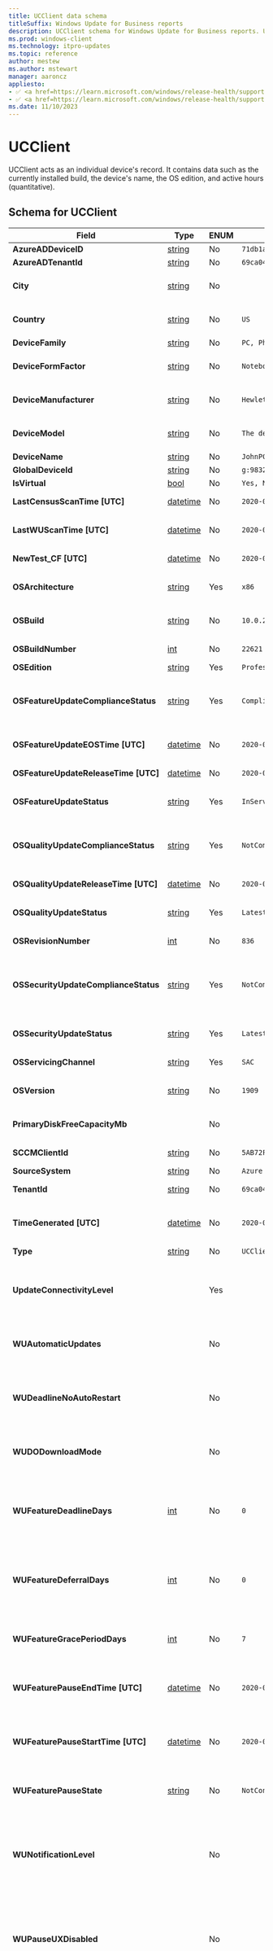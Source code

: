 ```yaml
---
title: UCClient data schema
titleSuffix: Windows Update for Business reports
description: UCClient schema for Windows Update for Business reports. UCClient acts as an individual device's record.
ms.prod: windows-client
ms.technology: itpro-updates
ms.topic: reference
author: mestew
ms.author: mstewart
manager: aaroncz
appliesto: 
- ✅ <a href=https://learn.microsoft.com/windows/release-health/supported-versions-windows-client target=_blank>Windows 11</a>
- ✅ <a href=https://learn.microsoft.com/windows/release-health/supported-versions-windows-client target=_blank>Windows 10</a>
ms.date: 11/10/2023
---
```


# UCClient
<!--37063317, 30141258, 37063041-->
UCClient acts as an individual device's record. It contains data such as the currently installed build, the device's name, the OS edition, and active hours (quantitative).

## Schema for UCClient

| Field |Type | ENUM <!--8506381--> |Example |Description |
|---|---|---|---|---|
| **AzureADDeviceID** | [string](/azure/data-explorer/kusto/query/scalar-data-types/string) | No | `71db1a1a-f1a6-4a25-b88f-79c2f513dae0` | Microsoft Entra Device ID |
| **AzureADTenantId** | [string](/azure/data-explorer/kusto/query/scalar-data-types/string) | No | `69ca04b0-703d-4b3a-9184-c4e3c15d6f5e` | Microsoft Entra tenant ID |
| **City** | [string](/azure/data-explorer/kusto/query/scalar-data-types/string) | No |   | Currently, data isn't gathered to populate this field. Device city, based on IP address. |
| **Country** | [string](/azure/data-explorer/kusto/query/scalar-data-types/string) | No | `US` | The last-reported location of device (country or region), based on IP address. Shown as country code. |
| **DeviceFamily** | [string](/azure/data-explorer/kusto/query/scalar-data-types/string) | No | `PC, Phone` | The device family such as PC, Phone. |
| **DeviceFormFactor** | [string](/azure/data-explorer/kusto/query/scalar-data-types/string) | No | `Notebook, Desktop, Phone.` | Currently, data isn't gathered to populate this field. The device form factor |
| **DeviceManufacturer** | [string](/azure/data-explorer/kusto/query/scalar-data-types/string) | No | `Hewlett-Packard.` | Currently, data isn't gathered to populate this field. The device OEM manufacturer |
| **DeviceModel** | [string](/azure/data-explorer/kusto/query/scalar-data-types/string) | No | `The device's OEM model ` | Currently, data isn't gathered to populate this field. The device OEM model |
| **DeviceName** | [string](/azure/data-explorer/kusto/query/scalar-data-types/string) | No | `JohnPC-Contoso` | Client-provided device name |
| **GlobalDeviceId** | [string](/azure/data-explorer/kusto/query/scalar-data-types/string) | No | `g:9832741921341` | The global device identifier |
| **IsVirtual** | [bool](/azure/data-explorer/kusto/query/scalar-data-types/bool) | No | `Yes, No` | Whether device is a virtual device. |
| **LastCensusScanTime [UTC]** | [datetime](/azure/kusto/query/scalar-data-types/datetime)  | No |  `2020-05-14 09:26:03.478039` | The last time this device performed a successful census scan, if any. |
| **LastWUScanTime [UTC]** | [datetime](/azure/kusto/query/scalar-data-types/datetime)  | No |  `2020-05-14 09:26:03.478039` | The last time this device performed a successful Windows Update scan, if any. |
| **NewTest_CF [UTC]** | [datetime](/azure/kusto/query/scalar-data-types/datetime)  | No |  `2020-05-14 09:26:03.478039` | Currently, data isn't gathered to populate this field. |
| **OSArchitecture** | [string](/azure/data-explorer/kusto/query/scalar-data-types/string) | Yes | `x86` | The architecture of the operating system (not the device) this device is currently on. |
| **OSBuild** | [string](/azure/data-explorer/kusto/query/scalar-data-types/string) | No | `10.0.22621.1702` | The full operating system build installed on this device, such as Major.Minor.Build.Revision |
| **OSBuildNumber** | [int](/azure/kusto/query/scalar-data-types/int) | No | `22621` | The major build number, in int format, the device is using. |
| **OSEdition** | [string](/azure/data-explorer/kusto/query/scalar-data-types/string) | Yes | `Professional` | The Windows edition |
| **OSFeatureUpdateComplianceStatus** | [string](/azure/data-explorer/kusto/query/scalar-data-types/string) | Yes | `Compliant` | Whether the device is on the latest feature update that's offered from the Windows Update for Business deployment service, else NotApplicable. |
| **OSFeatureUpdateEOSTime [UTC]** | [datetime](/azure/kusto/query/scalar-data-types/datetime)  | No |  `2020-05-14 09:26:03.478039` | The end of service date of the feature update currently installed on the device. |
| **OSFeatureUpdateReleaseTime [UTC]** | [datetime](/azure/kusto/query/scalar-data-types/datetime)  | No |  `2020-05-14 09:26:03.478039` | The release date of the feature update currently installed on the device. |
| **OSFeatureUpdateStatus** | [string](/azure/data-explorer/kusto/query/scalar-data-types/string) | Yes | `InService;EndOfService` | Whether the device is on the latest available feature update, for its feature update. |
| **OSQualityUpdateComplianceStatus** | [string](/azure/data-explorer/kusto/query/scalar-data-types/string) | Yes | `NotCompliant` | Whether the device is on the latest quality update that's offered from the Windows Update for Business deployment service, else NotApplicable. |
| **OSQualityUpdateReleaseTime [UTC]** | [datetime](/azure/kusto/query/scalar-data-types/datetime)  | No |  `2020-05-14 09:26:03.478039` | The release date of the quality update currently installed on the device. |
| **OSQualityUpdateStatus** | [string](/azure/data-explorer/kusto/query/scalar-data-types/string) | Yes | `Latest;NotLatest` | Whether the device is on the latest available quality update, for its feature update. |
| **OSRevisionNumber** | [int](/azure/kusto/query/scalar-data-types/int) | No | `836` | The revision, in int format, this device is on. |
| **OSSecurityUpdateComplianceStatus** | [string](/azure/data-explorer/kusto/query/scalar-data-types/string) | Yes | `NotCompliant` | Whether the device is on the latest security update (quality update where the Classification=Security) that's offered from the Windows Update for Business deployment service, else NotApplicable. |
| **OSSecurityUpdateStatus** | [string](/azure/data-explorer/kusto/query/scalar-data-types/string) | Yes | `Latest;NotLatest;MultipleSecurityUpdatesMissing` | Whether the device is on the latest available security update, for its feature update. |
| **OSServicingChannel** | [string](/azure/data-explorer/kusto/query/scalar-data-types/string) | Yes | `SAC` | The elected Windows 10 servicing channel of the device. |
| **OSVersion** | [string](/azure/data-explorer/kusto/query/scalar-data-types/string) | No | `1909` | The Windows 10 operating system version currently installed on the device, such as 19H2, 20H1, 20H2. |
| **PrimaryDiskFreeCapacityMb** |  | No |   | Currently, data isn't gathered to populate this field. Free disk capacity of the primary disk in Megabytes. |
| **SCCMClientId** | [string](/azure/data-explorer/kusto/query/scalar-data-types/string) | No | `5AB72FAC-93AB-4954-9AB0-6557D0EFA245` | Configuration Manager client ID, if available. |
| **SourceSystem** | [string](/azure/data-explorer/kusto/query/scalar-data-types/string) | No | `Azure` |  |
| **TenantId** | [string](/azure/data-explorer/kusto/query/scalar-data-types/string) | No | `69ca04b0-703d-4b3a-9184-c4e3c15d6f5e` | Microsoft Entra tenant ID of the device. |
| **TimeGenerated [UTC]** | [datetime](/azure/kusto/query/scalar-data-types/datetime)  | No |  `2020-05-14 09:26:03.478039` | The time the snapshot generated this specific record. This field is to determine to which batch snapshot this record belongs. |
| **Type** | [string](/azure/data-explorer/kusto/query/scalar-data-types/string) | No | `UCClient` | The entity type |
| **UpdateConnectivityLevel** |  | Yes | | Currently, data isn't gathered to populate this field. Whether or not this device is maintaining a sufficiently cumulative and continuous connection to Windows Update so the update can progress optimally. |
| **WUAutomaticUpdates** | | No |  | Currently, data isn't gathered to populate this field. Manage automatic update behavior to scan, download, and install updates. |
| **WUDeadlineNoAutoRestart** |  | No | | Currently, data isn't gathered to populate this field. Devices won't automatically restart outside of active hours until the deadline is reached - It's 1 by default and indicates enabled, 0 indicates disabled |
| **WUDODownloadMode** | | No |  | Currently, data isn't gathered to populate this field. The Windows Update DO DownloadMode configuration. |
| **WUFeatureDeadlineDays** | [int](/azure/kusto/query/scalar-data-types/int) | No | `0` | CSP: ConfigureDeadlineForFeatureUpdates. The Windows Update feature update deadline configuration in days. -1 indicates not configured, 0 indicates configured but set to 0. Values > 0 indicate the deadline in days. |
| **WUFeatureDeferralDays** | [int](/azure/kusto/query/scalar-data-types/int) | No | `0` | CSP: DeferFeatureUpdates. The Windows Update feature update deferral configuration in days. -1 indicates not configured, 0 indicates configured but set to 0. Values > 0 indicate the policy setting. |
| **WUFeatureGracePeriodDays** | [int](/azure/kusto/query/scalar-data-types/int) | No | `7` | The Windows Update grace period for feature update in days. -1 indicates not configured, 0 indicates configured and set to 0. Values greater than 0 indicate the grace period in days. |
| **WUFeaturePauseEndTime [UTC]** | [datetime](/azure/kusto/query/scalar-data-types/datetime)  | No |  `2020-05-14 09:26:03.478039` | Currently, data isn't gathered to populate this field. The time Windows Update feature update pause will end, if activated, else null. |
| **WUFeaturePauseStartTime [UTC]** | [datetime](/azure/kusto/query/scalar-data-types/datetime)  | No |  `2020-05-14 09:26:03.478039` | Currently, data isn't gathered to populate this field. The time Windows Update feature update pause was activated, if activated, else null. Feature updates are paused for 35 days from the specified start date. |
| **WUFeaturePauseState** | [string](/azure/data-explorer/kusto/query/scalar-data-types/string) | No | `NotConfigured` | Indicates pause status of device for feature updates. Possible values are Paused, NotPaused, NotConfigured. |
| **WUNotificationLevel** | |  No |  | Currently, data isn't gathered to populate this field. This policy allows you to define what Windows Update notifications users see.  0 (default) - Use the default Windows Update notifications. 1 - Turn off all notifications, excluding restart warnings. 2 - Turn off all notifications, including restart warnings |
| **WUPauseUXDisabled** | |  No |  | Currently, data isn't gathered to populate this field. This policy allows the IT admin to disable the Pause Updates feature. When this policy is enabled, the user can't access the Pause updates' feature. Supported values 0, 1. |
| **WUQualityDeadlineDays** | [int](/azure/kusto/query/scalar-data-types/int) | No | `7` | CSP: ConfigureDeadlineForQualityUpdates. The Windows update quality update deadline configuration in days. -1 indicates not configured, 0 indicates configured but set to 0. Values > 0 indicate the deadline in days. |
| **WUQualityDeferralDays** | [int](/azure/kusto/query/scalar-data-types/int) | No | `-1` | CSP: DeferQualityUpdates. The Windows Update quality update deferral configuration in days. -1 indicates not configured, 0 indicates configured but set to 0. Values greater than 0 indicate the policy setting. |
| **WUQualityGracePeriodDays** | [int](/azure/kusto/query/scalar-data-types/int) | No | `0` | The Windows Update grace period for quality update in days. -1 indicates not configured, 0 indicates configured and set to 0. Values greater than 0 indicate the grace period in days. |
| **WUQualityPauseEndTime [UTC]** | [datetime](/azure/kusto/query/scalar-data-types/datetime)  | No |  `2020-05-14 09:26:03.478039` | Currently, data isn't gathered to populate this field. The time Windows Update quality update pause- will end, if activated, else null. |
| **WUQualityPauseStartTime [UTC]** | [datetime](/azure/kusto/query/scalar-data-types/datetime)  | No |  `2020-05-14 09:26:03.478039` | Currently, data isn't gathered to populate this field. The time Windows Update quality update pause- was activated; if activated; else null. |
| **WUQualityPauseState** | [string](/azure/data-explorer/kusto/query/scalar-data-types/string) | No | `NotConfigured` | Indicates pause status of device for quality updates. Possible values are Paused, NotPaused, NotConfigured. |
| **WURestartNotification** | |  No |  | Currently, data isn't gathered to populate this field. Allows the IT Admin to specify the method by which the auto restart required notification is dismissed. The following list shows the supported values:  1 (default) = Auto Dismissal. 2 - User Dismissal. |
| **WUServiceURLConfigured**| | No |  | Currently, data isn't gathered to populate this field. The device checks for updates from Microsoft Update. Set to a URL, such as http://abcd-srv:8530. The device checks for updates from the WSUS server at the specified URL. Not configured. The device checks for updates from Microsoft Update. Set to a URL, such as http://abcd-srv:8530. The device checks for updates from the WSUS server at the specified URL. |
| **WUUXDisabled** | |  No | | Currently, data isn't gathered to populate this field. This policy allows the IT admin to remove access to scan Windows Update. When this policy is enabled, the user can't access the Windows Update scan, download, and install features. Default is 0. Supported values 0, 1. |
